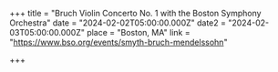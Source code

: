 +++
title = "Bruch Violin Concerto No. 1 with the Boston Symphony Orchestra"
date = "2024-02-02T05:00:00.000Z"
date2 = "2024-02-03T05:00:00.000Z"
place = "Boston, MA"
link = "https://www.bso.org/events/smyth-bruch-mendelssohn"

+++

